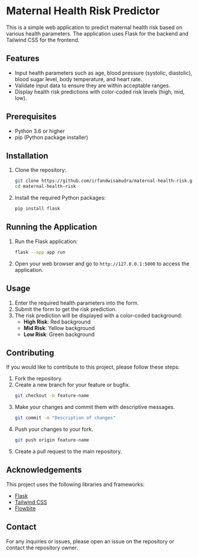 # Maternal Health Risk Predictor

This is a simple web application to predict maternal health risk based on various health parameters. The application uses Flask for the backend and Tailwind CSS for the frontend.

## Features

- Input health parameters such as age, blood pressure (systolic, diastolic), blood sugar level, body temperature, and heart rate.
- Validate input data to ensure they are within acceptable ranges.
- Display health risk predictions with color-coded risk levels (high, mid, low).

## Prerequisites

- Python 3.6 or higher
- pip (Python package installer)

## Installation

1. Clone the repository:

   ```bash
   git clone https://github.com/irfandwisamudra/maternal-health-risk.git
   cd maternal-health-risk
   ```

2. Install the required Python packages:
   ```bash
   pip install flask
   ```

## Running the Application

1. Run the Flask application:

   ```bash
   flask --app app run
   ```

2. Open your web browser and go to `http://127.0.0.1:5000` to access the application.

## Usage

1. Enter the required health parameters into the form.
2. Submit the form to get the risk prediction.
3. The risk prediction will be displayed with a color-coded background:
   - **High Risk**: Red background
   - **Mid Risk**: Yellow background
   - **Low Risk**: Green background

## Contributing

If you would like to contribute to this project, please follow these steps:

1. Fork the repository.
2. Create a new branch for your feature or bugfix.
   ```bash
   git checkout -b feature-name
   ```
3. Make your changes and commit them with descriptive messages.
   ```bash
   git commit -m "Description of changes"
   ```
4. Push your changes to your fork.
   ```bash
   git push origin feature-name
   ```
5. Create a pull request to the main repository.

## Acknowledgements

This project uses the following libraries and frameworks:

- [Flask](https://flask.palletsprojects.com/)
- [Tailwind CSS](https://tailwindcss.com/)
- [Flowbite](https://flowbite.com/)

## Contact

For any inquiries or issues, please open an issue on the repository or contact the repository owner.
